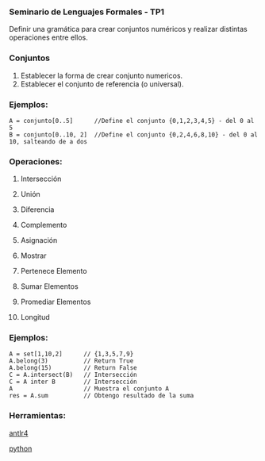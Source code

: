 ### Seminario de Lenguajes Formales - TP1

Definir una gramática para crear conjuntos numéricos y realizar distintas operaciones entre ellos.

### Conjuntos

1) Establecer la forma de crear conjunto numericos.
2) Establecer el conjunto de referencia (o universal).

### Ejemplos:

    A = conjunto[0..5]      //Define el conjunto {0,1,2,3,4,5} - del 0 al 5
    B = conjunto[0..10, 2]  //Define el conjunto {0,2,4,6,8,10} - del 0 al 10, salteando de a dos

### Operaciones:

1) Intersección

2) Unión

3) Diferencia

4) Complemento

5) Asignación

6) Mostrar

7) Pertenece Elemento

8) Sumar Elementos

9) Promediar Elementos

10) Longitud

### Ejemplos:

    A = set[1,10,2]      // {1,3,5,7,9}
    A.belong(3)          // Return True
    A.belong(15)         // Return False
    C = A.intersect(B)   // Intersección
    C = A inter B        // Intersección
    A                    // Muestra el conjunto A
    res = A.sum          // Obtengo resultado de la suma

### Herramientas:
[antlr4](http://www.antlr.org/)

[python](https://www.python.org/)







